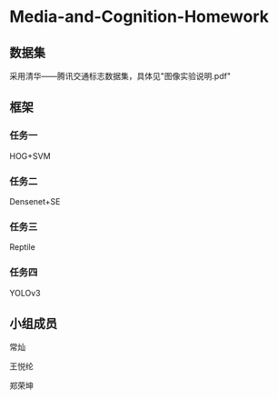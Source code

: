 # Media-and-Cognition-Homework

## 数据集
采用清华——腾讯交通标志数据集，具体见"图像实验说明.pdf"


## 框架

### 任务一
HOG+SVM

### 任务二
Densenet+SE

### 任务三
Reptile

### 任务四
YOLOv3


## 小组成员
常灿

王悦纶

郑荣坤
